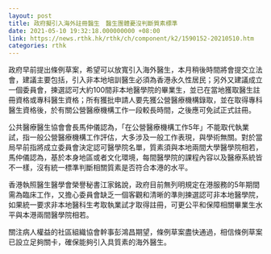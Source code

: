 ```yaml
---
layout: post
title: 政府擬引入海外註冊醫生　醫生團體憂沒判斷質素標準
date: 2021-05-10 19:32:18.000000000 +08:00
link: https://news.rthk.hk/rthk/ch/component/k2/1590152-20210510.htm
categories: rthk
---
```


政府早前提出條例草案，希望可以放寬引入海外醫生，本月稍後時間將會提交立法會，建議主要包括，引入非本地培訓醫生必須為香港永久性居民；另外又建議成立一個委員會，揀選認可大約100間非本地醫學院的畢業生，並已在當地獲取醫生註冊資格或專科醫生資格；所有獲批申請人要先獲公營醫療機構錄取，並在取得專科醫生資格後，於有關公營醫療機構工作一段較長時間，之後應可免試正式註冊。

公共醫療醫生協會會長馬仲儀認為，「在公營醫療機構工作5年」不能取代執業試，指一般公營醫療機構工作評估，大多涉及一般工作表現，與學術無關。對於當局早前指將成立委員會決定認可醫學院名單，質素須與本地兩間大學醫學院相若，馬仲儀認為，基於本身地區或者文化環境，每間醫學院的課程內容以及醫療系統皆不一樣，沒有統一標準判斷相關質素是否符合本港的水平。

香港執照醫生醫學會榮譽秘書江家銘說，政府目前無列明規定在港服務的5年期間需為臨床工作，又擔心委員會缺乏一個客觀和清晰的準則揀選認可非本地醫學院，如果統一要求非本地醫科生考取執業試才取得註冊，可更公平和保障相關畢業生水平與本港兩間醫學院相若。

關注病人權益的社區組織協會幹事彭鴻昌期望，條例草案盡快通過，相信條例草案已設立足夠關卡，確保能夠引入具質素的海外醫生。
